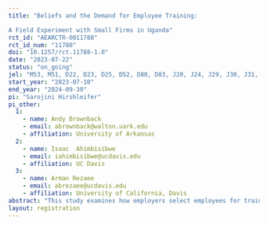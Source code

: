 ```yaml
---
title: "Beliefs and the Demand for Employee Training:
A Field Experiment with Small Firms in Uganda"
rct_id: "AEARCTR-0011788"
rct_id_num: "11788"
doi: "10.1257/rct.11788-1.0"
date: "2023-07-22"
status: "on_going"
jel: "M53, M51, D22, D23, D25, D52, D80, D83, J20, J24, J29, J30, J31, J46, J63, L20, L26"
start_year: "2023-07-10"
end_year: "2024-09-30"
pi: "Sarojini Hirshleifer"
pi_other:
  1:
    - name: Andy Brownback
    - email: abrownback@walton.uark.edu
    - affiliation: University of Arkansas
  2:
    - name: Isaac  Ahimbisibwe
    - email: iahimbisibwe@ucdavis.edu
    - affiliation: UC Davis
  3:
    - name: Arman Rezaee
    - email: abrezaee@ucdavis.edu
    - affiliation: University of California, Davis
abstract: "This study examines how employers select employees for training and employee demand for training. We incentive-compatibly elicit employers' beliefs about which of their employees it would be socially optimal to train, as well as employers' preferences over which of their employees they choose to train. We will then investigate if employers' selection of workers is individually rational or driven by behavioral biases. Finally, we will measure employees' self-selection into training and its alignment with employers' selections. To ensure incentive compatibility of employer and employee choices, we provide employees from a sample of metalworking SMEs in Kampala, Uganda, with a free, high-quality skills training. In addition, we conduct practical skills tests to measure employee metal working skills before and after training."
layout: registration
---
```


